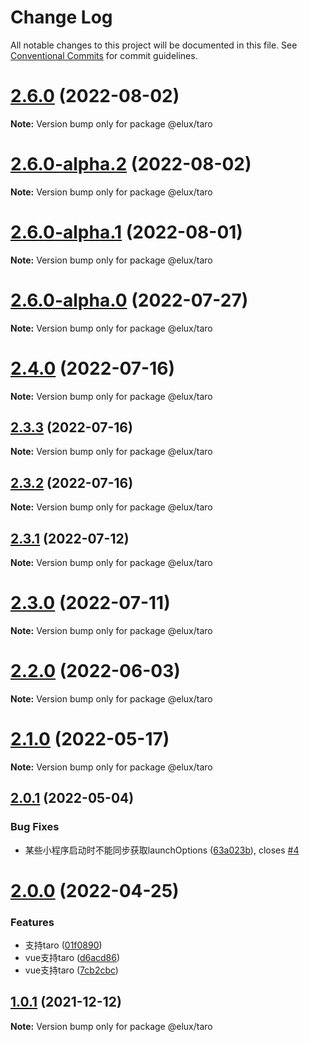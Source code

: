 # Change Log

All notable changes to this project will be documented in this file.
See [Conventional Commits](https://conventionalcommits.org) for commit guidelines.

# [2.6.0](https://github.com/hiisea/elux/compare/v2.6.0-alpha.4...v2.6.0) (2022-08-02)

**Note:** Version bump only for package @elux/taro





# [2.6.0-alpha.2](https://github.com/hiisea/elux/compare/v2.6.0-alpha.1...v2.6.0-alpha.2) (2022-08-02)

**Note:** Version bump only for package @elux/taro





# [2.6.0-alpha.1](https://github.com/hiisea/elux/compare/v2.6.0-alpha.0...v2.6.0-alpha.1) (2022-08-01)

**Note:** Version bump only for package @elux/taro





# [2.6.0-alpha.0](https://github.com/hiisea/elux/compare/v2.5.1...v2.6.0-alpha.0) (2022-07-27)

**Note:** Version bump only for package @elux/taro





# [2.4.0](https://github.com/hiisea/elux/compare/v2.3.4...v2.4.0) (2022-07-16)

**Note:** Version bump only for package @elux/taro





## [2.3.3](https://github.com/hiisea/elux/compare/v2.3.2...v2.3.3) (2022-07-16)

**Note:** Version bump only for package @elux/taro





## [2.3.2](https://github.com/hiisea/elux/compare/v2.3.1...v2.3.2) (2022-07-16)

**Note:** Version bump only for package @elux/taro





## [2.3.1](https://github.com/hiisea/elux/compare/v2.3.0...v2.3.1) (2022-07-12)

**Note:** Version bump only for package @elux/taro





# [2.3.0](https://github.com/hiisea/elux/compare/v2.2.1...v2.3.0) (2022-07-11)

**Note:** Version bump only for package @elux/taro





# [2.2.0](https://github.com/hiisea/elux/compare/v2.1.0...v2.2.0) (2022-06-03)

**Note:** Version bump only for package @elux/taro





# [2.1.0](https://github.com/hiisea/elux/compare/v2.0.1...v2.1.0) (2022-05-17)

**Note:** Version bump only for package @elux/taro





## [2.0.1](https://github.com/hiisea/elux/compare/v2.0.0...v2.0.1) (2022-05-04)


### Bug Fixes

* 某些小程序启动时不能同步获取launchOptions ([63a023b](https://github.com/hiisea/elux/commit/63a023b5ac9afc6b8c936042d4c7773de80c3d45)), closes [#4](https://github.com/hiisea/elux/issues/4)





# [2.0.0](https://github.com/hiisea/elux/compare/v1.2.1...v2.0.0) (2022-04-25)


### Features

* 支持taro ([01f0890](https://github.com/hiisea/elux/commit/01f0890a9ae365b615d5c07b82515b86ac349555))
* vue支持taro ([d6acd86](https://github.com/hiisea/elux/commit/d6acd864a42b9e3a6964786d6778251efce13ed2))
* vue支持taro ([7cb2cbc](https://github.com/hiisea/elux/commit/7cb2cbc7153c4ac6d1ec15f15265439094a5a259))





## [1.0.1](https://github.com/hiisea/elux/compare/v1.0.0...v1.0.1) (2021-12-12)

**Note:** Version bump only for package @elux/taro
